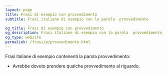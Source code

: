 ```yaml
---
layout: page
title: Frasi di esempio con provvedimento 
subtitle: Frasi italiane di esempio con la parola  provvedimento

og_title: Frasi di esempio con provvedimento 
og_description: Frasi italiane di esempio con la parola  provvedimento
og_type: website
permalink: /frasi/p/provvedimento.html
---
```


Frasi italiane di esempio contenenti la parola provvedimento:


- Avrebbe dovuto prendere qualche provvedimento al riguardo.
